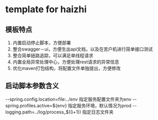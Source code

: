 # template for haizhi

## 模板特点

1. 内置启动停止脚本，方便部署
2. 整合swagger－ui，方便生出api文档，以及在苦户机进行简单接口测试
3. 整合简单链路追踪，可以满足单线程请求
4. 内置全局异常处理中心，方便处理rest请求的异常信息
5. 优化maven打包结构，将配置文件单独提出，方便修改

## 启动脚本参数含义

--spring.config.location=file:../env    指定服务配置文件夹为env
--spring.profiles.active=${env}         指定服务环境，默认情况为prod
--logging.path=../log/process_$((i+1))  指定日志文件夹
